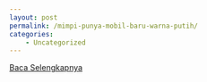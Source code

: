 ```yaml
---
layout: post
permalink: /mimpi-punya-mobil-baru-warna-putih/
categories:
    - Uncategorized
---
```


[Baca Selengkapnya](/06)